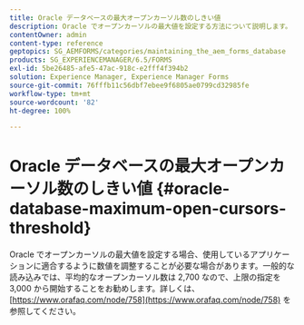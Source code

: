 ```yaml
---
title: Oracle データベースの最大オープンカーソル数のしきい値
description: Oracle でオープンカーソルの最大値を設定する方法について説明します。
contentOwner: admin
content-type: reference
geptopics: SG_AEMFORMS/categories/maintaining_the_aem_forms_database
products: SG_EXPERIENCEMANAGER/6.5/FORMS
exl-id: 5be26485-afe5-47ac-918c-e2fff4f394b2
solution: Experience Manager, Experience Manager Forms
source-git-commit: 76fffb11c56dbf7ebee9f6805ae0799cd32985fe
workflow-type: tm+mt
source-wordcount: '82'
ht-degree: 100%

---
```


# Oracle データベースの最大オープンカーソル数のしきい値 {#oracle-database-maximum-open-cursors-threshold}

Oracle でオープンカーソルの最大値を設定する場合、使用しているアプリケーションに適合するように数値を調整することが必要な場合があります。一般的な読み込みでは、平均的なオープンカーソル数は 2,700 なので、上限の指定を 3,000 から開始することをお勧めします。詳しくは、[https://www.orafaq.com/node/758](https://www.orafaq.com/node/758) を参照してください。
